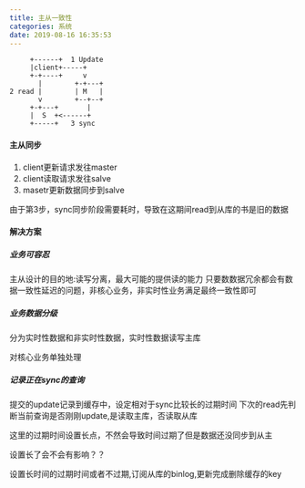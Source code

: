 ```yaml
---
title: 主从一致性
categories: 系统
date: 2019-08-16 16:35:53
---
```




	     +------+  1 Update
	     |client+-----+
	     +-+----+     v
	       |        +-+---+
	2 read |        | M   |
	       v        +--+--+
	     +-+---+       |
	     |  S  +<------+
	     +-----+   3 sync
	    
#### 主从同步 

1. client更新请求发往master
2. client读取请求发往salve
3. masetr更新数据同步到salve

由于第3步，sync同步阶段需要耗时，导致在这期间read到从库的书是旧的数据

#### 解决方案

##### 业务可容忍

主从设计的目的地:读写分离，最大可能的提供读的能力
只要数数据冗余都会有数据一致性延迟的问题，非核心业务，非实时性业务满足最终一致性即可

##### 业务数据分级

分为实时性数据和非实时性数据，实时性数据读写主库

对核心业务单独处理

##### 记录正在sync的查询

提交的update记录到缓存中，设定相对于sync比较长的过期时间
下次的read先判断当前查询是否刚刚update,是读取主库，否读取从库

这里的过期时间设置长点，不然会导致时间过期了但是数据还没同步到从主

设置长了会不会有影响？？ 


设置长时间的过期时间或者不过期,订阅从库的binlog,更新完成删除缓存的key



